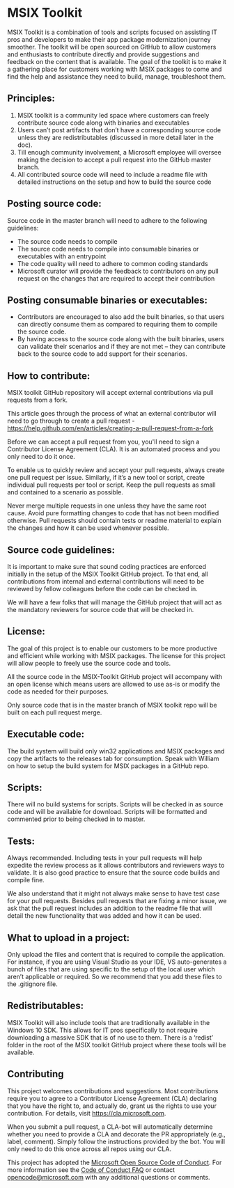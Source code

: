 # MSIX Toolkit 

MSIX Toolkit is a combination of tools and scripts focused on assisting IT pros and developers to make their app package modernization journey smoother. The toolkit will be open sourced on GitHub to allow customers and enthusiasts to contribute directly and provide suggestions and feedback on the content that is available. 
The goal of the toolkit is to make it a gathering place for customers working with MSIX packages to come and find the help and assistance they need to build, manage, troubleshoot them. 

## Principles:
1.	MSIX toolkit is a community led space where customers can freely contribute source code along with binaries and executables 
2.	Users can’t post artifacts that don’t have a corresponding source code unless they are redistributables (discussed in more detail later in the doc). 
3.	Till enough community involvement, a Microsoft employee will oversee making the decision to accept a pull request into the GitHub master branch.
4.	All contributed source code will need to include a readme file with detailed instructions on the setup and how to build the source code

## Posting source code:
Source code in the master branch will need to adhere to the following guidelines:
-	The source code needs to compile  
-	The source code needs to compile into consumable binaries or executables with an entrypoint 
-	The code quality will need to adhere to common coding standards
- Microsoft curator will provide the feedback to contributors on any pull request on the changes that are required to accept their contribution 

## Posting consumable binaries or executables:
-	Contributors are encouraged to also add the built binaries, so that users can directly consume them as compared to requiring them to compile the source code. 
-	By having access to the source code along with the built binaries, users can validate their scenarios and if they are not met – they can contribute back to the source code to add support for their scenarios. 

## How to contribute:
MSIX toolkit GitHub repository will accept external contributions via pull requests from a fork. 

This article goes through the process of what an external contributor will need to go through to create a pull request -  https://help.github.com/en/articles/creating-a-pull-request-from-a-fork

Before we can accept a pull request from you, you'll need to sign a Contributor License Agreement (CLA). It is an automated process and you only need to do it once.

To enable us to quickly review and accept your pull requests, always create one pull request per issue. Similarly, if it’s a new tool or script, create individual pull requests per tool or script. Keep the pull requests as small and contained to a scenario as possible. 

Never merge multiple requests in one unless they have the same root cause. Avoid pure formatting changes to code that has not been modified otherwise. Pull requests should contain tests or readme material to explain the changes and how it can be used whenever possible.

## Source code guidelines:
It is important to make sure that sound coding practices are enforced initially in the setup of the MSIX Toolkit GitHub project. To that end, all contributions from internal and external contributions will need to be reviewed by fellow colleagues before the code can be checked in. 

We will have a few folks that will manage the GitHub project that will act as the mandatory reviewers for source code that will be checked in. 

## License: 
The goal of this project is to enable our customers to be more productive and efficient while working with MSIX packages. The license for this project will allow people to freely use the source code and tools. 

All the source code in the MSIX-Toolkit GitHub project will accompany with an open license which means users are allowed to use as-is or modify the code as needed for their purposes. 

Only source code that is in the master branch of MSIX toolkit repo will be built on each pull request merge. 

## Executable code:
The build system will build only win32 applications and MSIX packages and copy the artifacts to the releases tab for consumption. 
Speak with William on how to setup the build system for MSIX packages in a GitHub repo. 

## Scripts:
There will no build systems for scripts. Scripts will be checked in as source code and will be available for download. Scripts will be formatted and commented prior to being checked in to master.

## Tests:
Always recommended. Including tests in your pull requests will help expedite the review process as it allows contributors and reviewers ways to validate. It is also good practice to ensure that the source code builds and compile fine. 

We also understand that it might not always make sense to have test case for your pull requests. Besides pull requests that are fixing a minor issue, we ask that the pull request includes an addition to the readme file that will detail the new functionality that was added and how it can be used.  

## What to upload in a project:
Only upload the files and content that is required to compile the application. For instance, if you are using Visual Studio as your IDE, VS auto-generates a bunch of files that are using specific to the setup of the local user which aren’t applicable or required. So we recommend that you add these files to the .gitignore file. 

## Redistributables:
MSIX Toolkit will also include tools that are traditionally available in the Windows 10 SDK. This allows for IT pros specifically to not require downloading a massive SDK that is of no use to them. There is a ‘redist’ folder in the root of the MSIX toolkit GitHub project where these tools will be available. 

## Contributing

This project welcomes contributions and suggestions.  Most contributions require you to agree to a
Contributor License Agreement (CLA) declaring that you have the right to, and actually do, grant us
the rights to use your contribution. For details, visit https://cla.microsoft.com.

When you submit a pull request, a CLA-bot will automatically determine whether you need to provide
a CLA and decorate the PR appropriately (e.g., label, comment). Simply follow the instructions
provided by the bot. You will only need to do this once across all repos using our CLA.

This project has adopted the [Microsoft Open Source Code of Conduct](https://opensource.microsoft.com/codeofconduct/).
For more information see the [Code of Conduct FAQ](https://opensource.microsoft.com/codeofconduct/faq/) or
contact [opencode@microsoft.com](mailto:opencode@microsoft.com) with any additional questions or comments.
